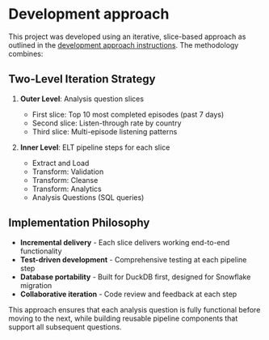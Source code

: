 # Development approach

This project was developed using an iterative, slice-based approach as outlined in the [development approach instructions](.github/instructions/approach.instructions.md). The methodology combines:

## Two-Level Iteration Strategy
1. **Outer Level**: Analysis question slices
   - First slice: Top 10 most completed episodes (past 7 days)
   - Second slice: Listen-through rate by country
   - Third slice: Multi-episode listening patterns

2. **Inner Level**: ELT pipeline steps for each slice
   - Extract and Load
   - Transform: Validation
   - Transform: Cleanse
   - Transform: Analytics
   - Analysis Questions (SQL queries)

## Implementation Philosophy
- **Incremental delivery** - Each slice delivers working end-to-end functionality
- **Test-driven development** - Comprehensive testing at each pipeline step
- **Database portability** - Built for DuckDB first, designed for Snowflake migration
- **Collaborative iteration** - Code review and feedback at each step

This approach ensures that each analysis question is fully functional before moving to the next, while building reusable pipeline components that support all subsequent questions.